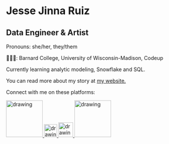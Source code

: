 <!--
**jessejinnaruiz/jessejinnaruiz** is a ✨ _special_ ✨ repository because its `README.md` (this file) appears on your GitHub profile. yaya -->

# Jesse Jinna Ruiz
## Data Engineer & Artist
<p> Pronouns: she/her, they/them </p>
<p> 👩🏽‍🎓: Barnard College, University of Wisconsin-Madison, Codeup </p>
<p> Currently learning analytic modeling, Snowflake and SQL.</p> 
<p>You can read more about my story at <a href="https://jessejruiz.com/" >my website.</a></p>

Connect with me on these platforms:

<a href="https://www.youtube.com/channel/UC8RHxqLYLDzpThTeY-nEWmA"><img src="https://res.cloudinary.com/importdata/image/upload/v1595012354/yt_logo_jjgys4.png" alt="drawing" width="100"/> <a href="https://jjr8888.medium.com/"><img src="https://res.cloudinary.com/importdata/image/upload/v1595012354/medium_mono_hoz0z5.png" alt="drawing" width="35"/> <a href="https://twitter.com/jesseruizartist"><img src="https://res.cloudinary.com/importdata/image/upload/v1595012924/Twitter_Logo_Blue_gbtagu.png" alt="drawing" width="40"/> <a href="https://www.linkedin.com/in/jesse-jinna-ruiz/"><img src="https://res.cloudinary.com/importdata/image/upload/v1595012354/linkedin_t9qiwy.png" alt="drawing" width="100"/>  
